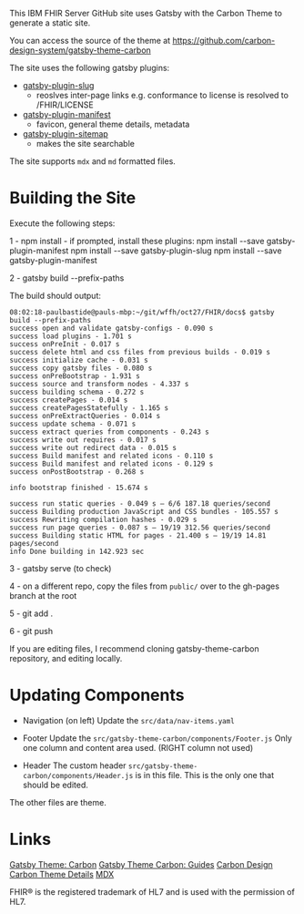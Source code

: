 This IBM FHIR Server GitHub site uses Gatsby with the Carbon Theme to generate a static site.

You can access the source of the theme at
https://github.com/carbon-design-system/gatsby-theme-carbon

The site uses the following gatsby plugins:
- [gatsby-plugin-slug](https://www.gatsbyjs.org/packages/gatsby-plugin-slug/)
    - reoslves inter-page links e.g. conformance to license is resolved to /FHIR/LICENSE
- [gatsby-plugin-manifest](https://www.gatsbyjs.org/packages/gatsby-plugin-manifest/?=gatsby-plugin-manifest)
    - favicon, general theme details, metadata
- [gatsby-plugin-sitemap](https://www.gatsbyjs.org/packages/gatsby-plugin-sitemap/)
    - makes the site searchable

The site supports `mdx` and `md` formatted files.

# Building the Site
Execute the following steps:

1 - npm install
    - if prompted, install these plugins:
        npm install --save gatsby-plugin-manifest
        npm install --save gatsby-plugin-slug
        npm install --save gatsby-plugin-manifest

2 - gatsby build --prefix-paths

The build should output:
```
08:02:18-paulbastide@pauls-mbp:~/git/wffh/oct27/FHIR/docs$ gatsby build --prefix-paths
success open and validate gatsby-configs - 0.090 s
success load plugins - 1.701 s
success onPreInit - 0.017 s
success delete html and css files from previous builds - 0.019 s
success initialize cache - 0.031 s
success copy gatsby files - 0.080 s
success onPreBootstrap - 1.931 s
success source and transform nodes - 4.337 s
success building schema - 0.272 s
success createPages - 0.014 s
success createPagesStatefully - 1.165 s
success onPreExtractQueries - 0.014 s
success update schema - 0.071 s
success extract queries from components - 0.243 s
success write out requires - 0.017 s
success write out redirect data - 0.015 s
success Build manifest and related icons - 0.110 s
success Build manifest and related icons - 0.129 s
success onPostBootstrap - 0.268 s
⠀
info bootstrap finished - 15.674 s
⠀
success run static queries - 0.049 s — 6/6 187.18 queries/second
success Building production JavaScript and CSS bundles - 105.557 s
success Rewriting compilation hashes - 0.029 s
success run page queries - 0.087 s — 19/19 312.56 queries/second
success Building static HTML for pages - 21.400 s — 19/19 14.81 pages/second
info Done building in 142.923 sec
```

3 - gatsby serve (to check)

4 - on a different repo, copy the files from `public/` over to the gh-pages branch at the root

5 - git add .

6 - git push

If you are editing files, I recommend cloning gatsby-theme-carbon repository, and editing locally.

# Updating Components

- Navigation (on left)
Update the `src/data/nav-items.yaml`

- Footer
Update the `src/gatsby-theme-carbon/components/Footer.js`
Only one column and content area used. (RIGHT column not used)

- Header
The custom header `src/gatsby-theme-carbon/components/Header.js` is in this file.
This is the only one that should be edited.

The other files are theme.

# Links
[Gatsby Theme: Carbon](https://github.com/carbon-design-system/gatsby-theme-carbon)
[Gatsby Theme Carbon: Guides](https://gatsby-theme-carbon.now.sh/guides/)
[Carbon Design](https://www.carbondesignsystem.com/components/link/code/)
[Carbon Theme Details](http://react.carbondesignsystem.com/?path=/story/link--default)
[MDX](https://mdxjs.com/)

FHIR® is the registered trademark of HL7 and is used with the permission of HL7.

